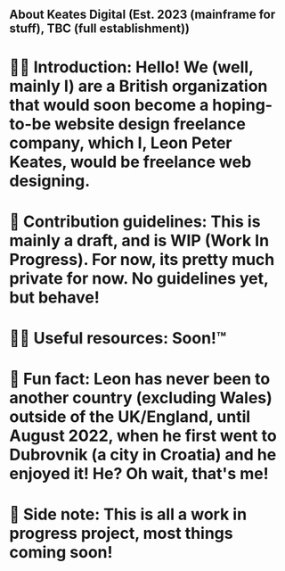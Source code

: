 ## About Keates Digital (Est. 2023 (mainframe for stuff), TBC (full establishment))

# 🙋‍♀️ Introduction: Hello! We (well, mainly I) are a British organization that would soon become a hoping-to-be website design freelance company, which I, Leon Peter Keates, would be freelance web designing.
# 🌈 Contribution guidelines: This is mainly a draft, and is WIP (Work In Progress). For now, its pretty much private for now. No guidelines yet, but behave!
# 👩‍💻 Useful resources: Soon!™️
# 🍿 Fun fact: Leon has never been to another country (excluding Wales) outside of the UK/England, until August 2022, when he first went to Dubrovnik (a city in Croatia) and he enjoyed it! He? Oh wait, that's me!
# 🧙 Side note: This is all a work in progress project, most things coming soon!
